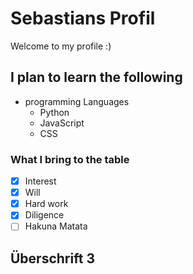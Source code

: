 # Sebastians Profil
Welcome to my profile :)

## I plan to learn the following
- programming Languages
  - Python
  - JavaScript
  - CSS

### What I bring to the table
- [x] Interest
- [x] Will
- [x] Hard work
- [x] Diligence
- [ ] Hakuna Matata

## Überschrift 3
